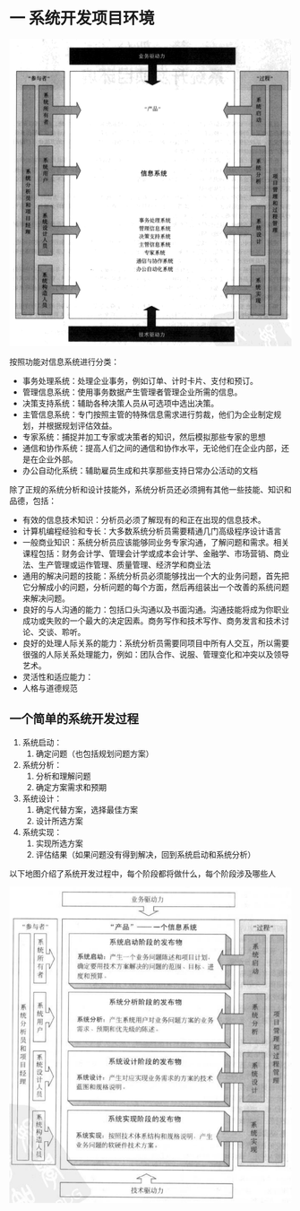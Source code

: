 # 一 系统开发项目环境

![深度截图_选择区域_20200310102909](picture/深度截图_选择区域_20200310102909.png)

按照功能对信息系统进行分类：

- 事务处理系统：处理企业事务，例如订单、计时卡片、支付和预订。
- 管理信息系统：使用事务数据产生管理者管理企业所需的信息。
- 决策支持系统：辅助各种决策人员从可选项中选出决策。
- 主管信息系统：专门按照主管的特殊信息需求进行剪裁，他们为企业制定规划，并根据规划评估效益。
- 专家系统：捕捉并加工专家或决策者的知识，然后模拟那些专家的思想
- 通信和协作系统：提高人们之间的通信和协作水平，无论他们在企业内部，还是在企业外部。
- 办公自动化系统：辅助雇员生成和共享那些支持日常办公活动的文档

除了正规的系统分析和设计技能外，系统分析员还必须拥有其他一些技能、知识和品德，包括：

- 有效的信息技术知识：分析员必须了解现有的和正在出现的信息技术。
- 计算机编程经验和专长：大多数系统分析员需要精通几门高级程序设计语言
- 一般商业知识：系统分析员应该能够同业务专家沟通，了解问题和需求。相关课程包括：财务会计学、管理会计学或成本会计学、金融学、市场营销、商业法、生产管理或运作管理、质量管理、经济学和商业法
- 通用的解决问题的技能：系统分析员必须能够找出一个大的业务问题，首先把它分解成小的问题，分析问题的每个方面，然后再组装出一个改善的系统问题来解决问题。
- 良好的与人沟通的能力：包括口头沟通以及书面沟通。沟通技能将成为你职业成功或失败的一个最大的决定因素。商务写作和技术写作、商务发言和技术讨论、交谈、聆听。
- 良好的处理人际关系的能力：系统分析员需要同项目中所有人交互，所以需要很强的人际关系处理能力，例如：团队合作、说服、管理变化和冲突以及领导艺术。
- 灵活性和适应能力：
- 人格与道德规范

## 一个简单的系统开发过程

1. 系统启动：
   1. 确定问题（也包括规划问题方案）
2. 系统分析：
   1. 分析和理解问题
   2. 确定方案需求和预期
3. 系统设计：
   1. 确定代替方案，选择最佳方案
   2. 设计所选方案
4. 系统实现：
   1. 实现所选方案
   2. 评估结果（如果问题没有得到解决，回到系统启动和系统分析）

以下地图介绍了系统开发过程中，每个阶段都将做什么，每个阶段涉及哪些人

![深度截图_选择区域_20200310132403](picture/深度截图_选择区域_20200310132403.png)